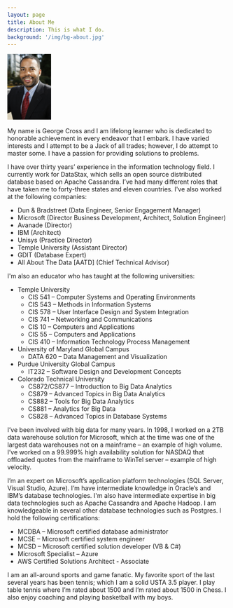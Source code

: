 ```yaml
---
layout: page
title: About Me
description: This is what I do.
background: '/img/bg-about.jpg'
---
```


<img src="/img/George-Cross-Headshot.jpg" alt="George Cross Headshot" width="100"> 

My name is George Cross and I am lifelong learner who is dedicated to honorable achievement in every endeavor that I embark. I have varied interests and I attempt to be a Jack of all trades; however, I do attempt to master some. I have a passion for providing solutions to problems. 

I have over thirty years’ experience in the information technology field. I currently work for DataStax, which sells an open source distributed database based on Apache Cassandra. I’ve had many different roles that have taken me to forty-three states and eleven countries. I've also worked at the following companies:
- Dun & Bradstreet (Data Engineer, Senior Engagement Manager)
- Microsoft (Director Business Development, Architect, Solution Engineer)
- Avanade (Director)
- IBM (Architect)
- Unisys (Practice Director)
- Temple University (Assistant Director)
- GDIT (Database Expert)
- All About The Data [AATD] (Chief Technical Advisor)

I'm also an educator who has taught at the following universities:
- Temple University
   - CIS 541 – Computer Systems and Operating Environments
   - CIS 543 – Methods in Information Systems
   - CIS 578 – User Interface Design and System Integration
   - CIS 741 – Networking and Communications
   - CIS 10 – Computers and Applications
   - CIS 55 – Computers and Applications
   - CIS 410 – Information Technology Process Management
- University of Maryland Global Campus
   - DATA 620 – Data Management and Visualization
- Purdue University Global Campus
   - IT232 – Software Design and Development Concepts
- Colorado Technical University
   - CS872/CS877 – Introduction to Big Data Analytics
   - CS879 – Advanced Topics in Big Data Analytics
   - CS882 – Tools for Big Data Analytics
   - CS881 – Analytics for Big Data
   - CS828 – Advanced Topics in Database Systems


I’ve been involved with big data for many years. In 1998, I worked on a 2TB data warehouse solution for Microsoft, which at the time was one of the largest data warehouses not on a mainframe – an example of high volume. I’ve worked on a 99.999% high availability solution for NASDAQ that offloaded quotes from the mainframe to WinTel server – example of high velocity.

I’m an expert on Microsoft’s application platform technologies (SQL Server, Visual Studio, Azure). I’m have intermediate knowledge in Oracle’s and IBM’s database technologies. I'm also have intermediate expertise in big data technologies such as Apache Cassandra and Apache Hadoop. I am knowledgeable in several other database technologies such as Postgres. I hold the following certifications:
- MCDBA – Microsoft certified database administrator
- MCSE – Microsoft certified system engineer
- MCSD – Microsoft certified solution developer (VB & C#)
- Microsoft Specialist – Azure
- AWS Certified Solutions Architect - Associate

I am an all-around sports and game fanatic.  My favorite sport of the last several years has been tennis; which I am a solid USTA 3.5 player.  I play table tennis where I’m rated about 1500 and I’m rated about 1500 in Chess.  I also enjoy coaching and playing basketball with my boys.  